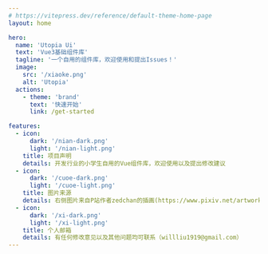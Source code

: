 ```yaml
---
# https://vitepress.dev/reference/default-theme-home-page
layout: home

hero:
  name: 'Utopia Ui'
  text: 'Vue3基础组件库'
  tagline: '一个自用的组件库，欢迎使用和提出Issues！'
  image:
    src: '/xiaoke.png'
    alt: 'Utopia'
  actions:
    - theme: 'brand'
      text: '快速开始'
      link: /get-started

features:
  - icon: 
      dark: '/nian-dark.png'
      light: '/nian-light.png'
    title: 项目声明
    details: 开发行业的小学生自用的Vue组件库，欢迎使用以及提出修改建议
  - icon:
      dark: '/cuoe-dark.png'
      light: '/cuoe-light.png'
    title: 图片来源
    details: 右侧图片来自P站作者zedchan的插画(https://www.pixiv.net/artworks/107613285)
  - icon:
      dark: '/xi-dark.png'
      light: '/xi-light.png'
    title: 个人邮箱
    details: 有任何修改意见以及其他问题均可联系（willliu1919@gmail.com）
---
```

